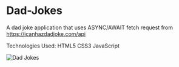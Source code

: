 # Dad-Jokes
A dad joke application that uses ASYNC/AWAIT fetch request from https://icanhazdadjoke.com/api

Technologies Used:
HTML5
CSS3
JavaScript

![Dad Jokes](https://user-images.githubusercontent.com/103973119/179932577-dab8f1a0-a463-4832-83fc-3ffe174ca1e0.png)
